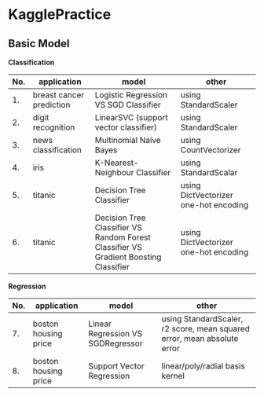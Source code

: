 # KagglePractice

## Basic Model

**Classification**

|No.|application|model|other|
|---|-----------|-----|-----|
|1.|breast cancer prediction|Logistic Regression VS SGD Classifier|using StandardScaler|
|2.|digit recognition|LinearSVC (support vector classifier)|using StandardScaler|
|3.|news classification|Multinomial Naive Bayes|using CountVectorizer|
|4.|iris|K-Nearest-Neighbour Classifier|using StandardScalar|
|5.|titanic|Decision Tree Classifier|using DictVectorizer one-hot encoding|
|6.|titanic|Decision Tree Classifier VS Random Forest Classifier VS Gradient Boosting Classifier|using DictVectorizer one-hot encoding|

**Regression**

|No.|application|model|other|
|---|-----------|-----|-----|
|7.|boston housing price|Linear Regression VS SGDRegressor|using StandardScaler, r2 score, mean squared error, mean absolute error|
|8.|boston housing price|Support Vector Regression|linear/poly/radial basis kernel|